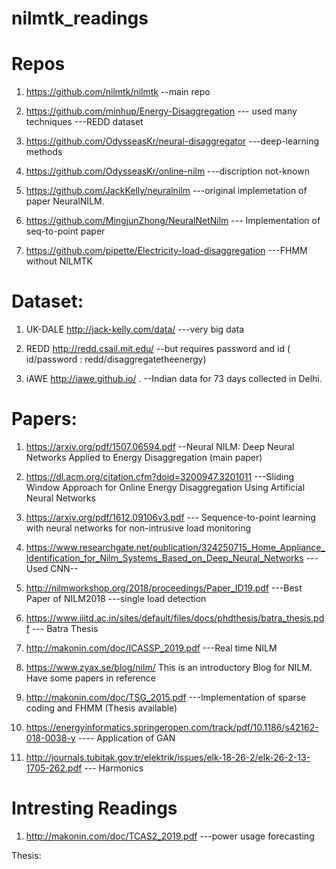 # nilmtk_readings

Repos
=================

1. https://github.com/nilmtk/nilmtk   --main repo

2. https://github.com/minhup/Energy-Disaggregation    --- used many techniques ---REDD dataset

3. https://github.com/OdysseasKr/neural-disaggregator   ---deep-learning methods   

4. https://github.com/OdysseasKr/online-nilm   ---discription not-known

5. https://github.com/JackKelly/neuralnilm  ---original implemetation of paper NeuralNILM.

6. https://github.com/MingjunZhong/NeuralNetNilm  --- Implementation of seq-to-point paper

7. https://github.com/pipette/Electricity-load-disaggregation  ---FHMM without NILMTK


Dataset:
==================

1. UK-DALE
http://jack-kelly.com/data/   ---very big data

2. REDD 
http://redd.csail.mit.edu/    --but requires password and id  ( id/password : redd/disaggregatetheenergy)

3. iAWE
http://iawe.github.io/ .      --Indian data for 73 days collected in Delhi.



Papers:
====================

1. https://arxiv.org/pdf/1507.06594.pdf    --Neural NILM: Deep Neural Networks Applied to Energy Disaggregation (main paper)

2. https://dl.acm.org/citation.cfm?doid=3200947.3201011  ---Sliding Window Approach for Online Energy Disaggregation Using Artificial Neural Networks

3. https://arxiv.org/pdf/1612.09106v3.pdf  --- Sequence-to-point learning with neural networks for non-intrusive load monitoring

4. https://www.researchgate.net/publication/324250715_Home_Appliance_Identification_for_Nilm_Systems_Based_on_Deep_Neural_Networks   ---Used CNN--

5. http://nilmworkshop.org/2018/proceedings/Paper_ID19.pdf   ---Best Paper of NILM2018  ---single load detection 

6. https://www.iiitd.ac.in/sites/default/files/docs/phdthesis/batra_thesis.pdf  --- Batra Thesis

7. http://makonin.com/doc/ICASSP_2019.pdf  ---Real time NILM 

8. https://www.zyax.se/blog/nilm/  This is an introductory Blog for NILM. Have some papers in reference

9. http://makonin.com/doc/TSG_2015.pdf  ---Implementation of sparse coding and FHMM (Thesis available)

10. https://energyinformatics.springeropen.com/track/pdf/10.1186/s42162-018-0038-y   ---- Application of GAN

11. http://journals.tubitak.gov.tr/elektrik/issues/elk-18-26-2/elk-26-2-13-1705-262.pdf  --- Harmonics



Intresting Readings
====================

1. http://makonin.com/doc/TCAS2_2019.pdf  ---power usage forecasting 

Thesis:

